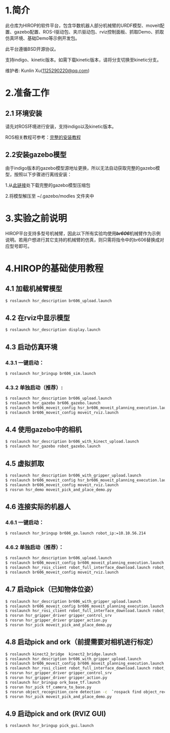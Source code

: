 # 1.简介
   此仓库为HIROP的软件平台，包含华数机器人部分机械臂的URDF模型、moveit配置、gazebo配置、ROS-I驱动包、夹爪驱动包、rviz控制面板、抓取Demo、抓取仿真环境、基础Demo等示例开发包。

   此平台遵循BSD开源协议。

   支持indigo、kinetic版本。如需下载kinetic版本，请将分支切换至kinetic分支。

   维护者: Kunlin Xu(1125290220@qq.com)


# 2.准备工作

## 2.1 环境安装
   请先对ROS环境进行安装，支持indigo以及kinetic版本。

   ROS相关教程可参考：[完整的安装教程](https://github.com/HSRobot/hsr_irp/blob/master/ROS-install.md)

## 2.2安装gazebo模型
   由于indigo版本的gazebo模型源地址更换，所以无法自动获取完整的gazebo模型，按照以下步骤进行离线安装：

   1.从[此链接](https://bitbucket.org/osrf/gazebo_models/downloads/)处下载完整的gazebo模型压缩包

   2.将模型解压至 ~/.gazebo/modles 文件夹中

# 3.实验之前说明
   HIROP平台支持多型号机械臂，因此以下所有实验均使用***br606***机械臂作为示例说明。若用户想进行其它支持的机械臂的仿真，则只需将指令中的br606替换成对应型号即可。

# 4.HIROP的基础使用教程

## 4.1 加载机械臂模型
   ```bash
   $ roslaunch hsr_description br606_upload.launch
   ```

## 4.2 在rviz中显示模型
   ```bash
   $ roslaunch hsr_description display.launch
   ```

## 4.3 启动仿真环境

### 4.3.1 一键启动：	
   ```bash
   $ roslaunch hsr_bringup br606_sim.launch
   ```

### 4.3.2 单独启动（推荐）:
   ```bash
   $ roslaunch hsr_description br606_upload.launch 
   $ roslaunch hsr_gazebo br606_gazebo.launch
   $ roslaunch br606_moveit_config hsr_br606_moveit_planning_execution.launch sim:=true
   $ roslaunch br606_moveit_config moveit_rviz.launch
   ```

## 4.4 使用gazebo中的相机
   ```bash
   $ roslaunch hsr_description br606_with_kinect_upload.launch
   $ roslaunch hsr_gazebo robot_gazebo.launch
   ```

## 4.5 虚拟抓取
   ```bash
   $ roslaunch hsr_description br606_with_gripper_upload.launch
   $ roslaunch br606_moveit_config hsr_br606_moveit_planning_execution.launch sim:=true
   $ roslaunch br606_moveit_config moveit_rviz.launch
   $ rosrun hsr_demo moveit_pick_and_place_demo.py
   ```

## 4.6 连接实际的机器人

### 4.6.1 一键启动：	
   ```bash
   $ roslaunch hsr_bringup br606_go.launch robot_ip:=10.10.56.214
   ```

### 4.6.2 单独启动（推荐）：
   ```bash
   $ roslaunch hsr_description br606_upload.launch 
   $ roslaunch br606_moveit_config br606_moveit_planning_execution.launch sim:=false
   $ roslaunch hsr_rois_client robot_full_interface_download.launch robot_ip:=10.10.56.214
   $ roslaunch br606_moveit_config moveit_rviz.launch
   ```

## 4.7 启动pick（已知物体位姿）
   ```bash
   $ roslaunch hsr_description br606_with_gripper_upload.launch
   $ roslaunch br606_moveit_config br606_moveit_planning_execution.launch sim:=false
   $ roslaunch hsr_rosi_client robot_full_interface_download.launch robot_ip:=10.10.56.214
   $ rosrun hsr_gripper_driver gripper_control_srv
   $ rosrun hsr_gripper_driver gripper_action.py
   $ rosrun hsr_pick moveit_pick_and_place_demo.py
   ```

## 4.8 启动pick and ork（前提需要对相机进行标定）
   ```bash
   $ roslaunch kinect2_bridge  kinect2_bridge.launch
   $ roslaunch hsr_description br606_with_gripper_upload.launch
   $ roslaunch br606_moveit_config br606_moveit_planning_execution.launch sim:=false
   $ roslaunch hsr_rosi_client robot_full_interface_download.launch robot_ip:=10.10.56.214
   $ rosrun hsr_gripper_driver gripper_control_srv
   $ rosrun hsr_gripper_driver gripper_action.py
   $ roslaunch hsr_bringup ork_base_tf.launch
   $ rosrun hsr_pick tf_camera_to_base.py
   $ rosrun object_recognition_core detection -c  `rospack find object_recognition_linemod`/conf/detection.ros.ork	
   $ rosrun hsr_pick moveit_pick_and_place_demo.py
   ```

## 4.9 启动pick and ork (RVIZ GUI)
   ```bash
   $ roslaunch hsr_bringup pick_gui.launch
   ```


